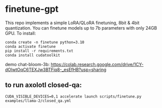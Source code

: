 # finetune-gpt
This repo implements a simple LoRA/QLoRA finetuning, 8bit & 4bit quantization. You can finetune models up to 7b parameters with only 24GB GPU.
To install:
```
conda create -n finetune python=3.10
conda activate finetune 
pip install -r requirements.txt 
conda install cudatoolkit
```
demo chat-bloom-3b: https://colab.research.google.com/drive/1CY-dOlwtOqC6TEXJw3BTFiq8-_esEfHB?usp=sharing
## to run axolotl closed-qa:
```
CUDA_VISIBLE_DEVICES=0,1 accelerate launch scripts/finetune.py examples/llama-2/closed_qa.yml
```

